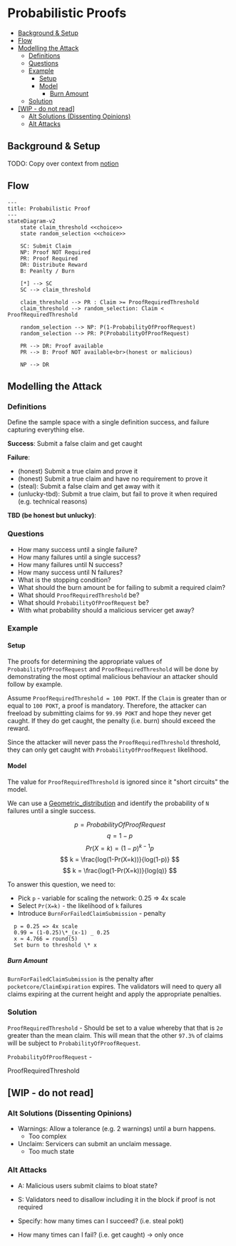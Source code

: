 # Probabilistic Proofs <!-- omit in toc -->

- [Background \& Setup](#background--setup)
- [Flow](#flow)
- [Modelling the Attack](#modelling-the-attack)
  - [Definitions](#definitions)
  - [Questions](#questions)
  - [Example](#example)
    - [Setup](#setup)
    - [Model](#model)
      - [Burn Amount](#burn-amount)
  - [Solution](#solution)
- [\[WIP - do not read\]](#wip---do-not-read)
  - [Alt Solutions (Dissenting Opinions)](#alt-solutions-dissenting-opinions)
  - [Alt Attacks](#alt-attacks)

## Background & Setup

TODO: Copy over context from [notion](https://www.notion.so/Idea-Probabilistic-Proofs-f3fa87447f1c4c63b38b1ff46c049f67#d1f7699135fd438cb2251fa11a91f8cb)

## Flow

```mermaid
---
title: Probabilistic Proof
---
stateDiagram-v2
    state claim_threshold <<choice>>
    state random_selection <<choice>>

    SC: Submit Claim
    NP: Proof NOT Required
    PR: Proof Required
    DR: Distribute Reward
    B: Peanlty / Burn

    [*] --> SC
    SC --> claim_threshold

    claim_threshold --> PR : Claim >= ProofRequiredThreshold
    claim_threshold --> random_selection: Claim < ProofRequiredThreshold

    random_selection --> NP: P(1-ProbabilityOfProofRequest)
    random_selection --> PR: P(ProbabilityOfProofRequest)

    PR --> DR: Proof available
    PR --> B: Proof NOT available<br>(honest or malicious)

    NP --> DR
```

## Modelling the Attack

### Definitions

Define the sample space with a single definition success, and failure capturing everything else.

**Success**: Submit a false claim and get caught

**Failure**:

- (honest) Submit a true claim and prove it
- (honest) Submit a true claim and have no requirement to prove it
- (steal): Submit a false claim and get away with it
- (unlucky-tbd): Submit a true claim, but fail to prove it when required (e.g. technical reasons)

**TBD (be honest but unlucky)**:

### Questions

- How many success until a single failure?
- How many failures until a single success?
- How many failures until N success?
- How many success until N failures?
- What is the stopping condition?
- What should the burn amount be for failing to submit a required claim?
- What should `ProofRequiredThreshold` be?
- What should `ProbabilityOfProofRequest` be?
- With what probability should a malicious servicer get away?

### Example

#### Setup

The proofs for determining the appropriate values of `ProbabilityOfProofRequest` and `ProofRequiredThreshold` will be done by demonstrating the most optimal malicious behaviour an attacker should follow by example.

Assume `ProofRequiredThreshold = 100 POKT`. If the `Claim` is greater than or equal to `100 POKT`, a proof is mandatory. Therefore, the attacker can freeload by submitting claims for `99.99 POKT` and hope they never get caught. If they do get caught, the penalty (i.e. burn) should exceed the reward.

Since the attacker will never pass the `ProofRequiredThreshold` threshold, they can only get caught with `ProbabilityOfProofRequest` likelihood.

#### Model

The value for `ProofRequiredThreshold` is ignored since it "short circuits" the model.

We can use a [Geometric_distribution](https://en.wikipedia.org/wiki/Geometric_distribution) and identify the probability of `N` failures until a single success.

$$ p = ProbabilityOfProofRequest $$
$$ q = 1 - p $$
$$ Pr(X=k) = (1-p)^{k-1}p $$
$$ k = \frac{log(1-Pr(X=k))}{log(1-p)} $$
$$ k = \frac{log(1-Pr(X=k))}{log(q)} $$

To answer this question, we need to:

- Pick `p` - variable for scaling the network: 0.25 => 4x scale
- Select `Pr(X=k)` - the likelihood of `k` failures
- Introduce `BurnForFailedClaimSubmission` - penalty

```
  p = 0.25 => 4x scale
  0.99 = (1-0.25)\*_(x-1) _ 0.25
  x ≈ 4.766 = round(5)
  Set burn to threshold \* x
```

##### Burn Amount

`BurnForFailedClaimSubmission` is the penalty after `pocketcore/ClaimExpiration` expires. The validators will need to query all claims
expiring at the current height and apply the appropriate penalties.

### Solution

`ProofRequiredThreshold` - Should be set to a value whereby that that is `2σ` greater than the mean claim. This will mean that the other `97.3%` of claims will be subject to `ProbabilityOfProofRequest`.

`ProbabilityOfProofRequest` -

ProofRequiredThreshold

## [WIP - do not read]

### Alt Solutions (Dissenting Opinions)

- Warnings: Allow a tolerance (e.g. 2 warnings) until a burn happens.
  - Too complex
- Unclaim: Servicers can submit an unclaim message.
  - Too much state

### Alt Attacks

- A: Malicious users submit claims to bloat state?
- S: Validators need to disallow including it in the block if proof is not required

- Specify: how many times can I succeed? (i.e. steal pokt)
- How many times can I fail? (i.e. get caught) -> only once

```

```
